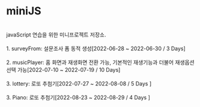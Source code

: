 # miniJS
<br>
javaScript 연습을 위한 미니프로젝트 저장소.
<br>
<br>
1. surveyFrom: 설문조사 폼 동적 생성[2022-06-28 ~ 2022-06-30 / 3 Days]<br>
<br>
2. musicPlayer: 홈 화면과 재생화면 전환 가능, 기본적인 재생기능과 더불어 재생옵션 선택 가능[2022-07-10 ~ 2022-07-19 / 10 Days] <br>
<br>
3. lottery: 로또 추첨기[2022-07-27 ~ 2022-08-08 / 5 Days ]<br>
<br>
3. Piano: 로또 추첨기[2022-08-23 ~ 2022-08-29 / 4 Days ]<br>
<br>
